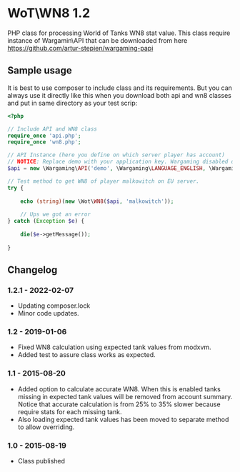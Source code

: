 # WoT\WN8 1.2
PHP class for processing World of Tanks WN8 stat value. This class require instance of Wargamin\API that can be downloaded from here https://github.com/artur-stepien/wargaming-papi

## Sample usage
It is best to use composer to include class and its requirements. But you can always use it directly like this when you download both api and wn8 classes and put in same directory as your test scrip:
``` php
<?php

// Include API and WN8 class
require_once 'api.php';
require_once 'wn8.php';

// API Instance (here you define on which server player has account)
// NOTICE: Replace demo with your application key. Wargaming disabled demo application key.
$api = new \Wargaming\API('demo', \Wargaming\LANGUAGE_ENGLISH, \Wargaming\SERVER_EU);

// Test method to get WN8 of player malkowitch on EU server.
try {
	
	echo (string)(new \Wot\WN8($api, 'malkowitch'));
	
	// Ups we got an error
} catch (Exception $e) {
	
	die($e->getMessage());
	
}
```

## Changelog

### 1.2.1 - 2022-02-07
- Updating composer.lock
- Minor code updates.

### 1.2 - 2019-01-06
- Fixed WN8 calculation using expected tank values from modxvm.
- Added test to assure class works as expected.

### 1.1 - 2015-08-20
- Added option to calculate accurate WN8. When this is enabled tanks missing in expected tank values will be removed from account summary. Notice that accurate calculation is from 25% to 35% slower because require stats for each missing tank. 
- Also loading expected tank values has been moved to separate method to allow overriding.

### 1.0 - 2015-08-19
- Class published
